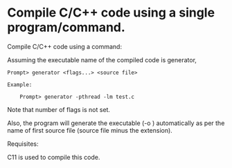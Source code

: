# Compile C/C++ code using a single program/command.

Compile C/C++ code using a command:

Assuming the executable name of the compiled code is generator,

	Prompt> generator <flags...> <source file>

	Example:

		Prompt> generator -pthread -lm test.c


Note that number of flags is not set.

Also, the program will generate the executable (-o <file>) automatically
as per the name of first source file (source file minus the extension).

Requisites:

C11 is used to compile this code.
